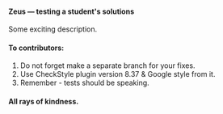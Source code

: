 #### Zeus — testing a student's solutions

Some exciting description.

#### To contributors:

1. Do not forget make a separate branch for your fixes.
2. Use CheckStyle plugin version 8.37 & Google style from it.
3. Remember - tests should be speaking.

#### All rays of kindness.
